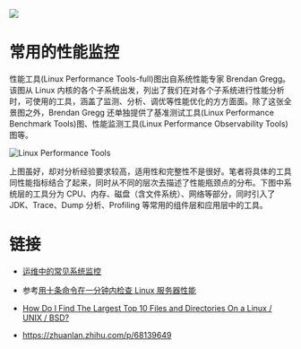[![](https://i.postimg.cc/WzXsh0MX/image.png)](https://github.com/wx-chevalier/Backend-Series)

# 常用的性能监控

性能工具(Linux Performance Tools-full)图出自系统性能专家 Brendan Gregg。该图从 Linux 内核的各个子系统出发，列出了我们在对各个子系统进行性能分析时，可使用的工具，涵盖了监测、分析、调优等性能优化的方方面面。除了这张全景图之外，Brendan Gregg 还单独提供了基准测试工具(Linux Performance Benchmark Tools)图、性能监测工具(Linux Performance Observability Tools)图等。

![Linux Performance Tools](https://s2.ax1x.com/2019/11/18/M6g2iq.png)

上图虽好，却对分析经验要求较高，适用性和完整性不是很好。笔者将具体的工具同性能指标结合了起来，同时从不同的层次去描述了性能瓶颈点的分布。下图中系统层的工具分为 CPU、内存、磁盘（含文件系统）、网络等部分，同时引入了 JDK、Trace、Dump 分析、Profiling 等常用的组件层和应用层中的工具。

# 链接

- [运维中的常见系统监控]()

- 参考[用十条命令在一分钟内检查 Linux 服务器性能](http://www.infoq.com/cn/news/2015/12/linux-performance)

- [How Do I Find The Largest Top 10 Files and Directories On a Linux / UNIX / BSD?](http://www.cyberciti.biz/faq/how-do-i-find-the-largest-filesdirectories-on-a-linuxunixbsd-filesystem/)

- https://zhuanlan.zhihu.com/p/68139649

